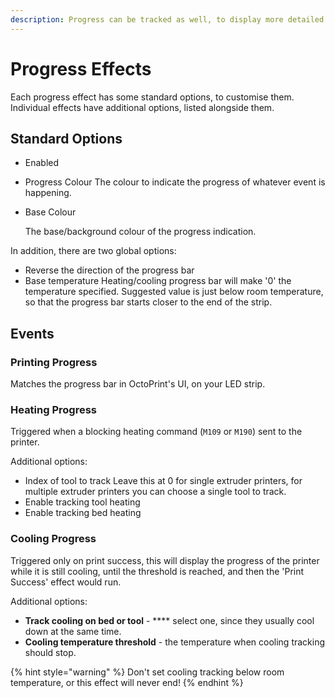 ```yaml
---
description: Progress can be tracked as well, to display more detailed status
---
```


# Progress Effects

Each progress effect has some standard options, to customise them. Individual effects have additional options, listed alongside them.

## Standard Options

* Enabled
* Progress Colour The colour to indicate the progress of whatever event is happening.
*   Base Colour

    The base/background colour of the progress indication.

In addition, there are two global options:

* Reverse the direction of the progress bar
* Base temperature Heating/cooling progress bar will make '0' the temperature specified. Suggested value is just below room temperature, so that the progress bar starts closer to the end of the strip.

## Events

### Printing Progress

Matches the progress bar in OctoPrint's UI, on your LED strip.

### Heating Progress

Triggered when a blocking heating command (`M109` or `M190`) sent to the printer.

Additional options:

* Index of tool to track Leave this at 0 for single extruder printers, for multiple extruder printers you can choose a single tool to track.
* Enable tracking tool heating
* Enable tracking bed heating

### Cooling Progress

Triggered only on print success, this will display the progress of the printer while it is still cooling, until the threshold is reached, and then the 'Print Success' effect would run.

Additional options:

* **Track cooling on bed or tool** - **** select one, since they usually cool down at the same time.
* **Cooling temperature threshold** - the temperature when cooling tracking should stop.

{% hint style="warning" %}
Don't set cooling tracking below room temperature, or this effect will never end!
{% endhint %}
